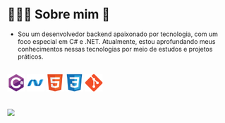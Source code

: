# 👨🏻‍💻 Sobre mim 👋
- Sou um desenvolvedor backend apaixonado por tecnologia, com um foco especial em C# e .NET. Atualmente, estou aprofundando meus conhecimentos nessas tecnologias por meio de estudos e projetos práticos.

<div style="display: inline_block"><br>
  <img align="center" alt="Igor-Csharp" height="40" width="40" src="https://raw.githubusercontent.com/devicons/devicon/master/icons/csharp/csharp-original.svg">
  <img align="center" alt="Igor-Git" height="40" width="40" src="https://raw.githubusercontent.com/devicons/devicon/master/icons/dot-net/dot-net-original.svg">
  <img align="center" alt="Igor-HTML" height="40" width="40" src="https://raw.githubusercontent.com/devicons/devicon/master/icons/html5/html5-original.svg">
  <img align="center" alt="Igor-CSS" height="40" width="40" src="https://raw.githubusercontent.com/devicons/devicon/master/icons/css3/css3-original.svg">
  <img align="center" alt="Igor-Git" height="40" width="40" src="https://raw.githubusercontent.com/devicons/devicon/master/icons/git/git-original.svg">
</div>

#

<div>
   <a href="https://www.linkedin.com/in/igorsantiago" target="_blank"><img src="https://img.shields.io/badge/-LinkedIn-%230077B5?style=for-the-badge&logo=linkedin&logoColor=white" target="_blank"></a> 
</div>

<!--
- 🔭 I’m currently working on ...
- 🌱 I’m currently learning ... 
- 👯 I’m looking to collaborate on ...
- 🤔 I’m looking for help with ...
- 💬 Ask me about ...
- 📫 How to reach me: ...
- 😄 Pronouns: ...
- ⚡ Fun fact: ...
-->
